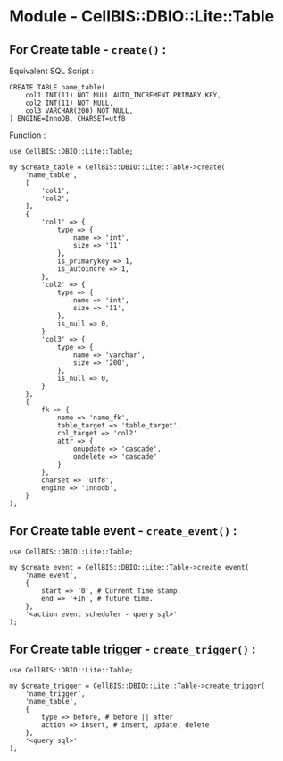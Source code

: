 # Module - CellBIS::DBIO::Lite::Table

## For Create table - `create()` :

Equivalent SQL Script :

    CREATE TABLE name_table(
        col1 INT(11) NOT NULL AUTO_INCREMENT PRIMARY KEY,
        col2 INT(11) NOT NULL,
        col3 VARCHAR(200) NOT NULL,
    ) ENGINE=InnoDB, CHARSET=utf8

Function :

    use CellBIS::DBIO::Lite::Table;
    
    my $create_table = CellBIS::DBIO::Lite::Table->create(
        'name_table',
        [
            'col1',
            'col2',
        ],
        {
            'col1' => {
                type => {
                    name => 'int',
                    size => '11'
                },
                is_primarykey => 1,
                is_autoincre => 1,
            },
            'col2' => {
                type => {
                    name => 'int',
                    size => '11',
                },
                is_null => 0,
            }
            'col3' => {
                type => {
                    name => 'varchar',
                    size => '200',
                },
                is_null => 0,
            }
        },
        {
            fk => {
                name => 'name_fk',
                table_target => 'table_target',
                col_target => 'col2'
                attr => {
                    onupdate => 'cascade',
                    ondelete => 'cascade'
                }
            },
            charset => 'utf8',
            engine => 'innodb',
        }
    );

## For Create table event - `create_event()` :

    use CellBIS::DBIO::Lite::Table;
    
    my $create_event = CellBIS::DBIO::Lite::Table->create_event(
        'name_event',
        {
            start => '0', # Current Time stamp.
            end => '+1h', # future time.
        },
        '<action event scheduler - query sql>'
    );

## For Create table trigger - `create_trigger()` :

    use CellBIS::DBIO::Lite::Table;
    
    my $create_trigger = CellBIS::DBIO::Lite::Table->create_trigger(
        'name_trigger',
        'name_table',
        {
            type => before, # before || after
            action => insert, # insert, update, delete
        },
        '<query sql>'
    );